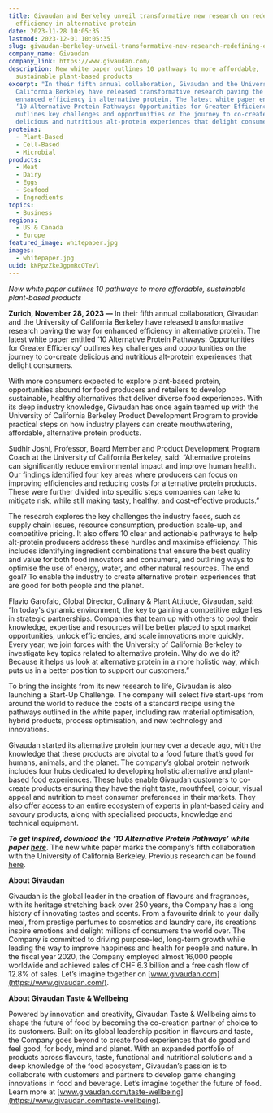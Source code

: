 ```yaml
---
title: Givaudan and Berkeley unveil transformative new research on redefining
  efficiency in alternative protein
date: 2023-11-28 10:05:35
lastmod: 2023-12-01 10:05:35
slug: givaudan-berkeley-unveil-transformative-new-research-redefining-efficiency-alternative-protein
company_name: Givaudan
company_link: https://www.givaudan.com/
description: New white paper outlines 10 pathways to more affordable,
  sustainable plant-based products
excerpt: "In their fifth annual collaboration, Givaudan and the University of
  California Berkeley have released transformative research paving the way for
  enhanced efficiency in alternative protein. The latest white paper entitled
  ‘10 Alternative Protein Pathways: Opportunities for Greater Efficiency’
  outlines key challenges and opportunities on the journey to co-create
  delicious and nutritious alt-protein experiences that delight consumers."
proteins:
  - Plant-Based
  - Cell-Based
  - Microbial
products:
  - Meat
  - Dairy
  - Eggs
  - Seafood
  - Ingredients
topics:
  - Business
regions:
  - US & Canada
  - Europe
featured_image: whitepaper.jpg
images:
  - whitepaper.jpg
uuid: kNPpzZkeJgpmRcQTeVl
---
```

*New white paper outlines 10 pathways to more affordable, sustainable plant-based products*

**Zurich, November 28, 2023 —** In their fifth annual collaboration, Givaudan and the University of California Berkeley have released transformative research paving the way for enhanced efficiency in alternative protein. The latest white paper entitled ‘10 Alternative Protein Pathways: Opportunities for Greater Efficiency’ outlines key challenges and opportunities on the journey to co-create delicious and nutritious alt-protein experiences that delight consumers.

With more consumers expected to explore plant-based protein, opportunities abound for food producers and retailers to develop sustainable, healthy alternatives that deliver diverse food experiences. With its deep industry knowledge, Givaudan has once again teamed up with the University of California Berkeley Product Development Program to provide practical steps on how industry players can create mouthwatering, affordable, alternative protein products.

Sudhir Joshi, Professor, Board Member and Product Development Program Coach at the University of California Berkeley, said: “Alternative proteins can significantly reduce environmental impact and improve human health. Our findings identified four key areas where producers can focus on improving efficiencies and reducing costs for alternative protein products. These were further divided into specific steps companies can take to mitigate risk, while still making tasty, healthy, and cost-effective products.”

The research explores the key challenges the industry faces, such as supply chain issues, resource consumption, production scale-up, and competitive pricing. It also offers 10 clear and actionable pathways to help alt-protein producers address these hurdles and maximise efficiency. This includes identifying ingredient combinations that ensure the best quality and value for both food innovators and consumers, and outlining ways to optimise the use of energy, water, and other natural resources. The end goal? To enable the industry to create alternative protein experiences that are good for both people and the planet.

Flavio Garofalo, Global Director, Culinary & Plant Attitude, Givaudan, said: “In today's dynamic environment, the key to gaining a competitive edge lies in strategic partnerships. Companies that team up with others to pool their knowledge, expertise and resources will be better placed to spot market opportunities, unlock efficiencies, and scale innovations more quickly. Every year, we join forces with the University of California Berkeley to investigate key topics related to alternative protein. Why do we do it? Because it helps us look at alternative protein in a more holistic way, which puts us in a better position to support our customers.”

To bring the insights from its new research to life, Givaudan is also launching a Start-Up Challenge. The company will select five start-ups from around the world to reduce the costs of a standard recipe using the pathways outlined in the white paper, including raw material optimisation, hybrid products, process optimisation, and new technology and innovations.

Givaudan started its alternative protein journey over a decade ago, with the knowledge that these products are pivotal to a food future that’s good for humans, animals, and the planet. The company’s global protein network includes four hubs dedicated to developing holistic alternative and plant-based food experiences. These hubs enable Givaudan customers to co-create products ensuring they have the right taste, mouthfeel, colour, visual appeal and nutrition to meet consumer preferences in their markets. They also offer access to an entire ecosystem of experts in plant-based dairy and savoury products, along with specialised products, knowledge and technical equipment. 

***To get inspired, download the ’10 Alternative Protein Pathways’ white paper [here](https://www.givaudan.com/taste-wellbeing/market-drivers/plant-based/news-resources#download-our-white-papers)***. The new white paper marks the company’s fifth collaboration with the University of California Berkeley. Previous research can be found [here](https://www.givaudan.com/taste-wellbeing/market-drivers/plant-based-foods/news-resources#download-our-white-papers).

**About Givaudan**

Givaudan is the global leader in the creation of flavours and fragrances, with its heritage stretching back over 250 years, the Company has a long history of innovating tastes and scents. From a favourite drink to your daily meal, from prestige perfumes to cosmetics and laundry care, its creations inspire emotions and delight millions of consumers the world over. The Company is committed to driving purpose-led, long-term growth while leading the way to improve happiness and health for people and nature. In the fiscal year 2020, the Company employed almost 16,000 people worldwide and achieved sales of CHF 6.3 billion and a free cash flow of 12.8% of sales. Let’s imagine together on [www.givaudan.com](https://www.givaudan.com/).

**About Givaudan Taste & Wellbeing**

Powered by innovation and creativity, Givaudan Taste & Wellbeing aims to shape the future of food by becoming the co-creation partner of choice to its customers. Built on its global leadership position in flavours and taste, the Company goes beyond to create food experiences that do good and feel good, for body, mind and planet. With an expanded portfolio of products across flavours, taste, functional and nutritional solutions and a deep knowledge of the food ecosystem, Givaudan’s passion is to collaborate with customers and partners to develop game changing innovations in food and beverage. Let’s imagine together the future of food. Learn more at [www.givaudan.com/taste-wellbeing](https://www.givaudan.com/taste-wellbeing).